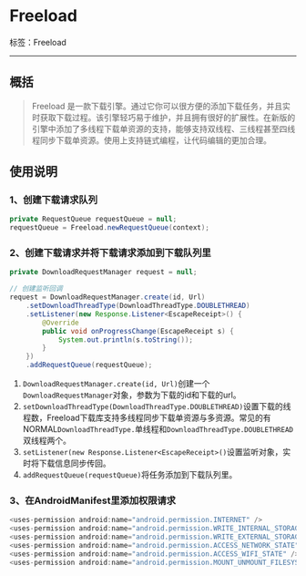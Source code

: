 # Freeload 

标签：Freeload

---

## 概括
> Freeload 是一款下载引擎。通过它你可以很方便的添加下载任务，并且实时获取下载过程。该引擎轻巧易于维护，并且拥有很好的扩展性。在新版的引擎中添加了多线程下载单资源的支持，能够支持双线程、三线程甚至四线程同步下载单资源。使用上支持链式编程，让代码编辑的更加合理。

## 使用说明
### 1、创建下载请求队列
```java
private RequestQueue requestQueue = null;
requestQueue = Freeload.newRequestQueue(context);
```

### 2、创建下载请求并将下载请求添加到下载队列里
```java
private DownloadRequestManager request = null;

// 创建监听回调
request = DownloadRequestManager.create(id, Url)
    .setDownloadThreadType(DownloadThreadType.DOUBLETHREAD)
    .setListener(new Response.Listener<EscapeReceipt>() {
        @Override
        public void onProgressChange(EscapeReceipt s) {
            System.out.println(s.toString());
        }
    })
    .addRequestQueue(requestQueue);
```

1. `DownloadRequestManager.create(id, Url)`创建一个`DownloadRequestManager`对象，参数为下载的id和下载的url。
2. `setDownloadThreadType(DownloadThreadType.DOUBLETHREAD)`设置下载的线程数，Freeload下载库支持多线程同步下载单资源与多资源。常见的有NORMAL`DownloadThreadType.`单线程和`DownloadThreadType.DOUBLETHREAD`双线程两个。
3. `setListener(new Response.Listener<EscapeReceipt>()`设置监听对象，实时将下载信息同步传回。
4. `addRequestQueue(requestQueue)`将任务添加到下载队列里。

### 3、在AndroidManifest里添加权限请求
```java
<uses-permission android:name="android.permission.INTERNET" />
<uses-permission android:name="android.permission.WRITE_INTERNAL_STORAGE" />
<uses-permission android:name="android.permission.WRITE_EXTERNAL_STORAGE" />
<uses-permission android:name="android.permission.ACCESS_NETWORK_STATE" />
<uses-permission android:name="android.permission.ACCESS_WIFI_STATE" />
<uses-permission android:name="android.permission.MOUNT_UNMOUNT_FILESYSTEMS"/>
```
